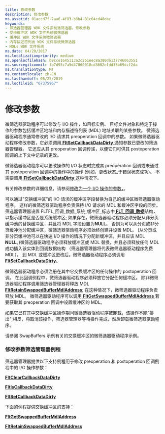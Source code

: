 ```yaml
---
title: 修改参数
description: 修改参数
ms.assetid: 01accd7f-7aa6-4f83-b8b4-81c04cd48dac
keywords:
- 筛选器管理器 WDK 文件系统微筛选器，修改参数
- 交换缓冲区 WDK 文件系统微筛选器
- 缓冲区 WDK 文件系统微筛选器
- 内存描述符列出 WDK 文件系统微筛选器
- MDLs WDK 文件系统
ms.date: 04/20/2017
ms.localizationpriority: medium
ms.openlocfilehash: b9cce1645113a2c2b1eec8a380d6137746063551
ms.sourcegitcommit: fb7d95c7a5d47860918cd3602efdd33b69dcf2da
ms.translationtype: MT
ms.contentlocale: zh-CN
ms.lasthandoff: 06/25/2019
ms.locfileid: "67375967"
---
```

# <a name="modifying-parameters"></a>修改参数


微筛选器驱动程序可以修改与 I/O 操作，如目标实例、 目标文件对象和特定于操作的参数包括缓冲区地址和内存描述符列表 (MDL) 地址关联的某些参数。 微筛选器驱动程序通常修改的 I/O 请求其 preoperation 回调中的参数。 如果微筛选器驱动程序修改参数，它必须调用[ **FltSetCallbackDataDirty** ](https://docs.microsoft.com/windows-hardware/drivers/ddi/content/fltkernel/nf-fltkernel-fltsetcallbackdatadirty)通知参数已更改的筛选器管理器。 它还应从其 preoperation 回调传递，以便它们可供其 postoperation 回调的上下文中记录的更改。

微筛选器驱动程序可以更改操作的 I/O 状态时完成其 preoperation 回调或未通过其 postoperation 回调中的操作中的操作 (例如，更改状态\_于错误状态成功)。 不需要调用[ **FltSetCallbackDataDirty** ](https://docs.microsoft.com/windows-hardware/drivers/ddi/content/fltkernel/nf-fltkernel-fltsetcallbackdatadirty)这种情况下。

有关修改参数的详细信息，请参阅[修改为一个 I/O 操作的参数，](modifying-the-parameters-for-an-i-o-operation.md)。

可以通过"交换缓冲区"的 I/O 请求的缓冲区字段替换为自己的缓冲区微筛选器驱动程序。 这样的微筛选器驱动程序负责保持 I/O 请求的 MDL 和缓冲区字段的同步。筛选器管理器设置 FLTFL\_回调\_数据\_系统\_缓冲区\_标志中[ **FLT\_回调\_数据**](https://docs.microsoft.com/windows-hardware/drivers/ddi/content/fltkernel/ns-fltkernel-_flt_callback_data)结构，以指示缓冲区是否是系统缓冲区; 如果存在，微筛选器驱动程序必须分配从非分页缓冲池的替换缓冲区，并且将 MDL 字段设置为**NULL**。 否则为可以从分页或非分页缓冲池分配缓冲区，微筛选器驱动程序必须始终创建并设置 MDL。 (从分页或非分页缓冲池可以在快速 I/O 操作的情况下分配新缓冲区，并且应该 MDL **NULL**。)微筛选器驱动程序必须释放缓冲区或 MDL 替换，并且必须释放任何 MDL 成功插入该实体到回调数据结构 （筛选器管理器将代表微筛选器驱动程序免费 MDL）。 到 MDL 或缓冲区更改后，微筛选器驱动程序必须调用[ **FltSetCallbackDataDirty**](https://docs.microsoft.com/windows-hardware/drivers/ddi/content/fltkernel/nf-fltkernel-fltsetcallbackdatadirty)。

微筛选器驱动程序必须注册在其中它交换缓冲区的任何操作的 postoperation 回调。 在此回调例程中，微筛选器驱动程序必须释放它分配任何缓冲区。 除非微筛选器驱动程序调用筛选器管理器将释放 MDL [ **FltRetainSwappedBufferMdlAddress**](https://docs.microsoft.com/windows-hardware/drivers/ddi/content/fltkernel/nf-fltkernel-fltretainswappedbuffermdladdress); 在这种情况下，微筛选器驱动程序负责释放 MDL。 微筛选器驱动程序可以调用[ **FltGetSwappedBufferMdlAddress** ](https://docs.microsoft.com/windows-hardware/drivers/ddi/content/fltkernel/nf-fltkernel-fltgetswappedbuffermdladdress)若要获取其 preoperation 回调中设置缓冲区的 MDL。

如果它已在其中交换缓冲区操作期间微筛选器驱动程序被卸载，该操作不能"排出";相反，将取消该操作，筛选器管理器等待操作完成，然后卸载微筛选器驱动程序。

请参阅 SwapBuffers 示例有关的交换缓冲区的微筛选器驱动程序示例。

### <a name="span-idfiltermanagerroutinesformodifyingparametersspanspan-idfiltermanagerroutinesformodifyingparametersspanspan-idfiltermanagerroutinesformodifyingparametersspanfilter-manager-routines-for-modifying-parameters"></a><span id="Filter_Manager_Routines_for_Modifying_Parameters"></span><span id="filter_manager_routines_for_modifying_parameters"></span><span id="FILTER_MANAGER_ROUTINES_FOR_MODIFYING_PARAMETERS"></span>修改参数筛选管理器例程

筛选器管理器提供以下支持例程用于修改 preoperation 和 postoperation 回调例程中的 I/O 操作参数：

[**FltClearCallbackDataDirty**](https://docs.microsoft.com/windows-hardware/drivers/ddi/content/fltkernel/nf-fltkernel-fltclearcallbackdatadirty)

[**FltIsCallbackDataDirty**](https://docs.microsoft.com/windows-hardware/drivers/ddi/content/fltkernel/nf-fltkernel-fltiscallbackdatadirty)

[**FltSetCallbackDataDirty**](https://docs.microsoft.com/windows-hardware/drivers/ddi/content/fltkernel/nf-fltkernel-fltsetcallbackdatadirty)

下面的例程提供交换缓冲区的支持：

[**FltGetSwappedBufferMdlAddress**](https://docs.microsoft.com/windows-hardware/drivers/ddi/content/fltkernel/nf-fltkernel-fltgetswappedbuffermdladdress)

[**FltRetainSwappedBufferMdlAddress**](https://docs.microsoft.com/windows-hardware/drivers/ddi/content/fltkernel/nf-fltkernel-fltretainswappedbuffermdladdress)

 

 




